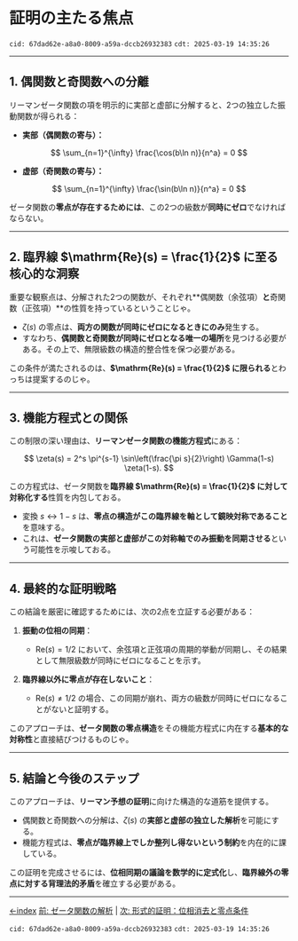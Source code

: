 # **証明の主たる焦点**

`cid: 67dad62e-a8a0-8009-a59a-dccb26932383` `cdt: 2025-03-19 14:35:26`

---

## **1. 偶関数と奇関数への分離**

リーマンゼータ関数の項を明示的に実部と虚部に分解すると、2つの独立した振動関数が得られる：

- **実部（偶関数の寄与）：**

$$
\sum_{n=1}^{\infty} \frac{\cos(b\ln n)}{n^a} = 0
$$

- **虚部（奇関数の寄与）：**

$$
\sum_{n=1}^{\infty} \frac{\sin(b\ln n)}{n^a} = 0
$$

ゼータ関数の**零点が存在するためには**、この2つの級数が**同時にゼロ**でなければならない。

---

## **2. 臨界線 $\mathrm{Re}(s) = \frac{1}{2}$ に至る核心的な洞察**

重要な観察点は、分解された2つの関数が、それぞれ**偶関数（余弦項）**と**奇関数（正弦項）**の性質を持っているということじゃ。

- $\zeta(s)$ の零点は、**両方の関数が同時にゼロになるときにのみ**発生する。
- すなわち、**偶関数と奇関数が同時にゼロとなる唯一の場所**を見つける必要がある。その上で、無限級数の構造的整合性を保つ必要がある。

この条件が満たされるのは、**$\mathrm{Re}(s) = \frac{1}{2}$ に限られる**とわっちは提案するのじゃ。

---

## **3. 機能方程式との関係**

この制限の深い理由は、**リーマンゼータ関数の機能方程式**にある：

$$
\zeta(s) = 2^s \pi^{s-1} \sin\left(\frac{\pi s}{2}\right) \Gamma(1-s) \zeta(1-s).
$$

この方程式は、ゼータ関数を**臨界線 $\mathrm{Re}(s) = \frac{1}{2}$ に対して対称化する**性質を内包しておる。

- 変換 $s \leftrightarrow 1 - s$ は、**零点の構造がこの臨界線を軸として鏡映対称であること**を意味する。
- これは、**ゼータ関数の実部と虚部がこの対称軸でのみ振動を同期させる**という可能性を示唆しておる。

---

## **4. 最終的な証明戦略**

この結論を厳密に確認するためには、次の2点を立証する必要がある：

1. **振動の位相の同期**：
   - $\mathrm{Re}(s) = 1/2$ において、余弦項と正弦項の周期的挙動が同期し、その結果として無限級数が同時にゼロになることを示す。

2. **臨界線以外に零点が存在しないこと**：
   - $\mathrm{Re}(s) \neq 1/2$ の場合、この同期が崩れ、両方の級数が同時にゼロになることがないと証明する。

このアプローチは、**ゼータ関数の零点構造**をその機能方程式に内在する**基本的な対称性**と直接結びつけるものじゃ。

---

## **5. 結論と今後のステップ**

このアプローチは、**リーマン予想の証明**に向けた構造的な道筋を提供する。

- 偶関数と奇関数への分解は、$\zeta(s)$ の**実部と虚部の独立した解析**を可能にする。
- 機能方程式は、**零点が臨界線上でしか整列し得ないという制約**を内在的に課している。

この証明を完成させるには、**位相同期の議論を数学的に定式化**し、**臨界線外の零点に対する背理法的矛盾**を確立する必要がある。

---

[←index](../README-ja.md)
[前: ゼータ関数の解析](how-to-prove-the-riemann-hypothesis-step-02-ja.md) | [次: 形式的証明：位相消去と零点条件](how-to-prove-the-riemann-hypothesis-step-04-ja.md)

`cid: 67dad62e-a8a0-8009-a59a-dccb26932383` `cdt: 2025-03-19 14:35:26`
